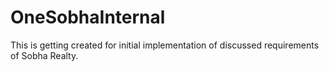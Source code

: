 # OneSobhaInternal
This is getting created for initial implementation of discussed requirements of Sobha Realty.
